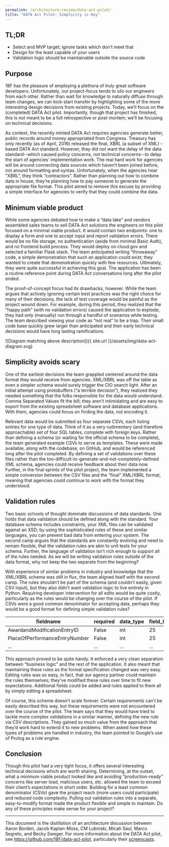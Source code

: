 ```yaml
---
permalink: /architecture-review/data-act-pilot/
title: "DATA Act Pilot: Simplicity is Key"
---
```


## TL;DR

* Select and MVP target; ignore tasks which don’t meet that
* Design for the least capable of your users
* Validation logic should be maintainable outside the source code

## Purpose

18F has the pleasure of employing a plethora of truly great software
developers. Unfortunately, our project-focus tends to silo our engineers from
each other. Rather than wait for knowledge to naturally diffuse through team
changes, we can kick-start transfer by highlighting some of the more
interesting design decisions from existing projects. Today, we’ll focus on the
(completed) DATA Act pilot. Importantly, though that project has finished,
this is not meant to be a full retrospective or post-mortem; we’ll be focusing
on technical decisions.

As context, the recently minted DATA Act requires agencies generate better,
public records around money appropriated from Congress. Treasury has only
recently (as of April, 2016) released the final, XBRL (a subset of XML) -based
DATA Act standard. However, they did not want the delay of the data
standard--which caused policy concerns, not technical concerns--to delay the
start of agencies’ implementation work. The real hard work for agencies will
be around connecting data sources which haven’t been joined before, not around
formatting and syntax. Unfortunately,  when the agencies hear “XBRL”, they
think “contractors”. Rather than planning out how to combine data in house,
they’re planning how to pay someone to generate the appropriate file format.
This pilot aimed to remove this excuse by providing a simple interface for
agencies to verify that they could combine the data.

## Minimum viable product

While some agencies debated how to make a “data lake” and vendors assembled
sales teams to sell DATA Act solutions the engineers on this pilot focused on
a minimal viable product. It would contain two endpoints: one to display a
form and one to accept input and report validation errors. There would be no
file storage, no authentication (aside from minimal Basic Auth), and no
frontend build process. They would deploy on cloud.gov and selected a familiar
Flask stack. The team anticipated writing “throwaway” code, a simple
demonstration that such an application could exist; they wanted to create that
demonstration quickly with few resources. Ultimately, they were quite
successful in achieving this goal. The application has been a routine
reference point during DATA Act conversations long after the pilot ended.

The proof-of-concept focus had its drawbacks, however. While the team argues
that actively ignoring certain best practices was the right choice for many of
their decisions, the lack of test coverage would be painful as the project
wound down. For example, during this period, they realized that the “happy
path” (with no validation errors) caused the application to explode; they had
only (manually) run through a handful of scenarios while testing. The team
described viewing your code as “not real” to be a trap. Their small code base
quickly grew larger than anticipated and their early technical decisions would
have long lasting ramifications.

![Diagram matching above description]({{ site.url }}/assets/img/data-act-diagram.svg)

## Simplicity avoids scary

One of the earliest decisions the team grappled centered around the data
format they would receive from agencies. XML/XBRL was off the table as even a
simpler schema would surely trigger the CIO search light. After an initial
attempt using protobuffers (“a terrible decision”), they realized they needed
something that the folks responsible for the data would understand. Comma
Separated Values fit the bill; they aren’t intimidating and are easy to export
from the existing spreadsheet software and database applications. With them,
agencies could focus on finding the data, not encoding it.

Relevant data would be submitted as four separate CSVs, each listing entries
for one type of data. Think of it as a very rudimentary (and therefore
approachable) set of four SQL tables, complete with foreign keys. Rather than
defining a schema (or waiting for the official schema to be complete), the
team generated example CSVs to serve as templates. These were made available,
along with the codebase, on GitHub, and would be referenced long after the
pilot completed. By defining a set of validations over these files rather than
the too-difficult-to-generate-and-not-completely-defined XML schema, agencies
could receive feedback about their data now. Further, in the final sprints of
the pilot project, the team implemented a simple conversion between the CSV
files and the “final” XML/XBRL format, meaning that agencies could continue to
work with the format they understood.

## Validation rules

Two basic schools of thought dominate discussions of data standards. One holds
that data validation should be defined along with the standard. Your database
schema includes constraints, your XML files can be validated against an XSD;
by using the sophisticated rules of these and similar languages, you can
prevent bad data from entering your system. The second camp  argues that the
standards are constantly evolving and need to remain flexible, that the
validation rules are akin to unit tests for your schema. Further, the language
of validation isn’t rich enough to support all of the rules needed. As we will
be writing validation rules outside of the data format, why not keep the two
separate from the beginning?

With experience of similar problems in industry and knowledge that the
XML/XBRL schema was still in flux, the team aligned itself with the second
camp. The rules shouldn’t be part of the schema (and couldn’t easily, given
CSV input), but they also didn’t want validation logic to live entirely in
Python. Requiring developer intervention for all edits would be quite costly,
particularly as the rules would be changing over the course of the pilot. If
CSVs were a good common denominator for accepting data, perhaps they would be
a good format for defining simple validation rules?

| fieldname | required | data_type | field_length | unique |
| --- | --- | --- | --- | --- |
| AwardandModificationEntryID | False | int | 25 | False |
| PlaceOfPerformanceEntryNumber | False | int | 25 | False |
| ... | ... | ... | ... | ... |

This approach proved to be quite handy. It enforced a very clean separation
between “business logic” and the rest of the application. It also meant that
maintaining these rules as the formal specification changed was very easy.
Editing rules was so easy, in fact, that our agency partner could maintain the
rules themselves; they’ve modified these rules over time to fit new
expectations. Additional fields could be added and rules applied to them all
by simply editing a spreadsheet.

Of course, this scheme doesn’t scale forever. Certain requirements can’t be
easily described this way, but these requirements were not encountered over
the course of the pilot. The team says that they would have tried to tackle
more complex validations in a similar manner, defining the new rule via CSV
descriptions. They gained so much value from the approach that they’d work
hard to extend it to new problems. When asked how these types of problems are
handled in industry, the team pointed to Google’s use of Prolog as a rule
engine.

## Conclusion

Though this pilot had a very tight focus, it offers several interesting
technical decisions which are worth sharing. Determining, at the outset, what
a minimum viable product looked like and avoiding “production-ready” concerns
like server load, malicious users, etc. allowed the team to exceed their
client’s expectations in short order. Building for a least common denominator
(CSVs) gave the project reach (more users could participate) and reduced code
complexity. Pulling out validation rules into a separate, easy-to-modify
format made the product flexible and simple to maintain. Do any of these
principles make sense for your project?

---

This document is the distillation of an architecture discussion between Aaron
Borden, Jacob Kaplan-Moss, CM Lubinski, Micah Saul, Marco Segreto, and Becky
Sweger. For more information about the DATA Act pilot, see
https://github.com/18F/data-act-pilot, particularly their
[screencasts](https://github.com/18F/data-act-pilot/tree/master/assets/screencast).

